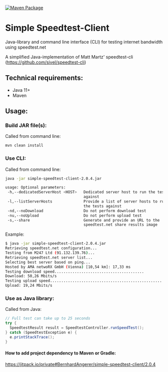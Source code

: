 [![Maven Package](https://github.com/BernhardAngerer/simple-speedtest-client/actions/workflows/maven-publish.yml/badge.svg)](https://github.com/BernhardAngerer/simple-speedtest-client/actions/workflows/maven-publish.yml)

# Simple Speedtest-Client
Java-library and command line interface (CLI) for testing internet bandwidth using speedtest.net

A simplified Java-implementation of Matt Martz' speedtest-cli (https://github.com/sivel/speedtest-cli)

## Technical requirements:
+ Java 11+
+ Maven

## Usage:
### Build JAR file(s):
Called from command line: 
```bash
mvn clean install
```

### Use CLI:
Called from command line: 
```bash
java -jar simple-speedtest-client-2.0.4.jar
```
```bash
usage: Optional parameters:
 -h,--dedicatedServerHost <HOST>   Dedicated server host to run the tests
                                   against
 -l,--listServerHosts              Provide a list of server hosts to run
                                   the tests against
 -nd,--noDownload                  Do not perform download test
 -nu,--noUpload                    Do not perform upload test
 -s,--share                        Generate and provide an URL to the
                                   speedtest.net share results image
```

Example:
```bash
$ java -jar simple-speedtest-client-2.0.4.jar 
Retrieving speedtest.net configuration...
Testing from M247 Ltd (91.132.139.76)...
Retrieving speedtest.net server list...
Selecting best server based on ping...
Hosted by AMA netwoRX GmbH (Vienna) [10,54 km]: 17,33 ms
Testing download speed........................................
Download: 50,26 Mbits/s
Testing upload speed...................................................
Upload: 19,24 Mbits/s
```

### Use as Java library:
Called from Java:
```java
// Full test can take up to 25 seconds
try {
  SpeedtestResult result = SpeedtestController.runSpeedTest();
} catch (SpeedtestException e) {
  e.printStackTrace();
}
```
#### How to add project dependency to Maven or Gradle:
https://jitpack.io/private#BernhardAngerer/simple-speedtest-client/2.0.4
